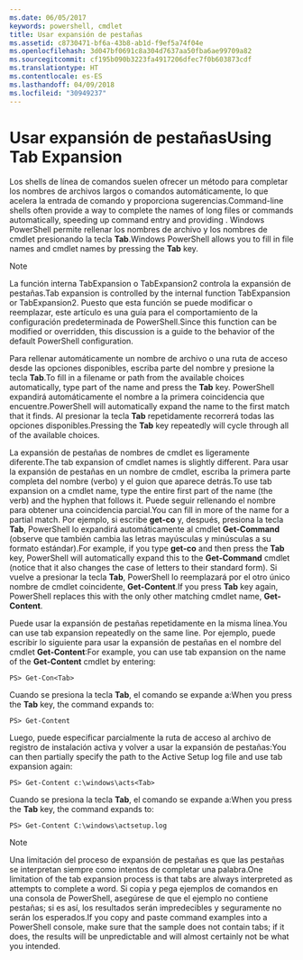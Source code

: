 ```yaml
---
ms.date: 06/05/2017
keywords: powershell, cmdlet
title: Usar expansión de pestañas
ms.assetid: c8730471-bf6a-43b8-ab1d-f9ef5a74f04e
ms.openlocfilehash: 3d047bf0691c8a304d7637aa50fba6ae99709a82
ms.sourcegitcommit: cf195b090b3223fa4917206dfec7f0b603873cdf
ms.translationtype: HT
ms.contentlocale: es-ES
ms.lasthandoff: 04/09/2018
ms.locfileid: "30949237"
---
```

# <a name="using-tab-expansion"></a><span data-ttu-id="7096d-103">Usar expansión de pestañas</span><span class="sxs-lookup"><span data-stu-id="7096d-103">Using Tab Expansion</span></span>

<span data-ttu-id="7096d-104">Los shells de línea de comandos suelen ofrecer un método para completar los nombres de archivos largos o comandos automáticamente, lo que acelera la entrada de comando y proporciona sugerencias.</span><span class="sxs-lookup"><span data-stu-id="7096d-104">Command-line shells often provide a way to complete the names of long files or commands automatically, speeding up command entry and providing .</span></span> <span data-ttu-id="7096d-105">Windows PowerShell permite rellenar los nombres de archivo y los nombres de cmdlet presionando la tecla **Tab**.</span><span class="sxs-lookup"><span data-stu-id="7096d-105">Windows PowerShell allows you to fill in file names and cmdlet names by pressing the **Tab** key.</span></span>

> [!NOTE]
> <span data-ttu-id="7096d-106">La función interna TabExpansion o TabExpansion2 controla la expansión de pestañas.</span><span class="sxs-lookup"><span data-stu-id="7096d-106">Tab expansion is controlled by the internal function TabExpansion or TabExpansion2.</span></span> <span data-ttu-id="7096d-107">Puesto que esta función se puede modificar o reemplazar, este artículo es una guía para el comportamiento de la configuración predeterminada de PowerShell.</span><span class="sxs-lookup"><span data-stu-id="7096d-107">Since this function can be modified or overridden, this discussion is a guide to the behavior of the default PowerShell configuration.</span></span>

<span data-ttu-id="7096d-108">Para rellenar automáticamente un nombre de archivo o una ruta de acceso desde las opciones disponibles, escriba parte del nombre y presione la tecla **Tab**.</span><span class="sxs-lookup"><span data-stu-id="7096d-108">To fill in a filename or path from the available choices automatically, type part of the name and press the **Tab** key.</span></span> <span data-ttu-id="7096d-109">PowerShell expandirá automáticamente el nombre a la primera coincidencia que encuentre.</span><span class="sxs-lookup"><span data-stu-id="7096d-109">PowerShell will automatically expand the name to the first match that it finds.</span></span> <span data-ttu-id="7096d-110">Al presionar la tecla **Tab** repetidamente recorrerá todas las opciones disponibles.</span><span class="sxs-lookup"><span data-stu-id="7096d-110">Pressing the **Tab** key repeatedly will cycle through all of the available choices.</span></span>

<span data-ttu-id="7096d-111">La expansión de pestañas de nombres de cmdlet es ligeramente diferente.</span><span class="sxs-lookup"><span data-stu-id="7096d-111">The tab expansion of cmdlet names is slightly different.</span></span> <span data-ttu-id="7096d-112">Para usar la expansión de pestañas en un nombre de cmdlet, escriba la primera parte completa del nombre (verbo) y el guion que aparece detrás.</span><span class="sxs-lookup"><span data-stu-id="7096d-112">To use tab expansion on a cmdlet name, type the entire first part of the name (the verb) and the hyphen that follows it.</span></span> <span data-ttu-id="7096d-113">Puede seguir rellenando el nombre para obtener una coincidencia parcial.</span><span class="sxs-lookup"><span data-stu-id="7096d-113">You can fill in more of the name for a partial match.</span></span> <span data-ttu-id="7096d-114">Por ejemplo, si escribe **get-co** y, después, presiona la tecla **Tab**, PowerShell lo expandirá automáticamente al cmdlet **Get-Command** (observe que también cambia las letras mayúsculas y minúsculas a su formato estándar).</span><span class="sxs-lookup"><span data-stu-id="7096d-114">For example, if you type **get-co** and then press the **Tab** key, PowerShell will automatically expand this to the **Get-Command** cmdlet (notice that it also changes the case of letters to their standard form).</span></span> <span data-ttu-id="7096d-115">Si vuelve a presionar la tecla **Tab**, PowerShell lo reemplazará por el otro único nombre de cmdlet coincidente, **Get-Content**.</span><span class="sxs-lookup"><span data-stu-id="7096d-115">If you press **Tab** key again, PowerShell replaces this with the only other matching cmdlet name, **Get-Content**.</span></span>

<span data-ttu-id="7096d-116">Puede usar la expansión de pestañas repetidamente en la misma línea.</span><span class="sxs-lookup"><span data-stu-id="7096d-116">You can use tab expansion repeatedly on the same line.</span></span> <span data-ttu-id="7096d-117">Por ejemplo, puede escribir lo siguiente para usar la expansión de pestañas en el nombre del cmdlet **Get-Content**:</span><span class="sxs-lookup"><span data-stu-id="7096d-117">For example, you can use tab expansion on the name of the **Get-Content** cmdlet by entering:</span></span>

```
PS> Get-Con<Tab>
```

<span data-ttu-id="7096d-118">Cuando se presiona la tecla **Tab**, el comando se expande a:</span><span class="sxs-lookup"><span data-stu-id="7096d-118">When you press the **Tab** key, the command expands to:</span></span>

```
PS> Get-Content
```

<span data-ttu-id="7096d-119">Luego, puede especificar parcialmente la ruta de acceso al archivo de registro de instalación activa y volver a usar la expansión de pestañas:</span><span class="sxs-lookup"><span data-stu-id="7096d-119">You can then partially specify the path to the Active Setup log file and use tab expansion again:</span></span>

```
PS> Get-Content c:\windows\acts<Tab>
```

<span data-ttu-id="7096d-120">Cuando se presiona la tecla **Tab**, el comando se expande a:</span><span class="sxs-lookup"><span data-stu-id="7096d-120">When you press the **Tab** key, the command expands to:</span></span>

```
PS> Get-Content C:\windows\actsetup.log
```

> [!NOTE]
> <span data-ttu-id="7096d-121">Una limitación del proceso de expansión de pestañas es que las pestañas se interpretan siempre como intentos de completar una palabra.</span><span class="sxs-lookup"><span data-stu-id="7096d-121">One limitation of the tab expansion process is that tabs are always interpreted as attempts to complete a word.</span></span> <span data-ttu-id="7096d-122">Si copia y pega ejemplos de comandos en una consola de PowerShell, asegúrese de que el ejemplo no contiene pestañas; si es así, los resultados serán impredecibles y seguramente no serán los esperados.</span><span class="sxs-lookup"><span data-stu-id="7096d-122">If you copy and paste command examples into a PowerShell console, make sure that the sample does not contain tabs; if it does, the results will be unpredictable and will almost certainly not be what you intended.</span></span>